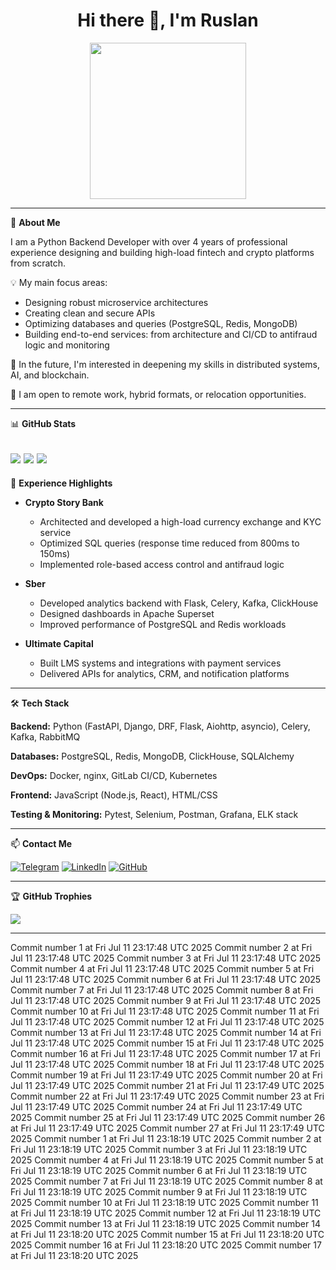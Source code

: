 <h1 align="center">Hi there 👋, I'm Ruslan</h1>

<div align="center">
  <img src="https://media.giphy.com/media/v1.Y2lkPTc5MGI3NjExZ2dlZ3d0aml5emI2YTl2aXR2c3Y2aWRnenJ5em9tZnM3aHk1YTd4byZlcD12MV9pbnRlcm5hbF9naWZfYnlfaWQmY3Q9Zw/CuuSHzuc0O166MRfjt/giphy.gif" width="250"/>
</div>

---

🎯 **About Me**

I am a Python Backend Developer with over 4 years of professional experience designing and building high-load fintech and crypto platforms from scratch.

💡 My main focus areas:
- Designing robust microservice architectures
- Creating clean and secure APIs
- Optimizing databases and queries (PostgreSQL, Redis, MongoDB)
- Building end-to-end services: from architecture and CI/CD to antifraud logic and monitoring

🌱 In the future, I'm interested in deepening my skills in distributed systems, AI, and blockchain.

🔗 I am open to remote work, hybrid formats, or relocation opportunities.

---

📊 **GitHub Stats**

![](https://github-readme-stats.vercel.app/api?username=Escape198&theme=blueberry&hide_border=false&include_all_commits=true&count_private=true)
![](https://github-readme-streak-stats.herokuapp.com/?user=Escape198&theme=blueberry&hide_border=false)
![](https://github-readme-stats.vercel.app/api/top-langs/?username=Escape198&theme=blueberry&hide_border=false&layout=compact&cache_seconds=1)
---

💼 **Experience Highlights**

- **Crypto Story Bank**
  - Architected and developed a high-load currency exchange and KYC service
  - Optimized SQL queries (response time reduced from 800ms to 150ms)
  - Implemented role-based access control and antifraud logic

- **Sber**
  - Developed analytics backend with Flask, Celery, Kafka, ClickHouse
  - Designed dashboards in Apache Superset
  - Improved performance of PostgreSQL and Redis workloads

- **Ultimate Capital**
  - Built LMS systems and integrations with payment services
  - Delivered APIs for analytics, CRM, and notification platforms

---

🛠 **Tech Stack**

**Backend:**
Python (FastAPI, Django, DRF, Flask, Aiohttp, asyncio), Celery, Kafka, RabbitMQ

**Databases:**
PostgreSQL, Redis, MongoDB, ClickHouse, SQLAlchemy

**DevOps:**
Docker, nginx, GitLab CI/CD, Kubernetes

**Frontend:**
JavaScript (Node.js, React), HTML/CSS

**Testing & Monitoring:**
Pytest, Selenium, Postman, Grafana, ELK stack

---

📫 **Contact Me**

[![Telegram](https://img.shields.io/badge/Telegram-2CA5E0?style=for-the-badge&logo=telegram&logoColor=white)](https://t.me/LJuice)
[![LinkedIn](https://img.shields.io/badge/LinkedIn-0077B5?style=for-the-badge&logo=linkedin&logoColor=white)](https://www.linkedin.com/in/ruslan-kirzhanov-915839221/)
[![GitHub](https://img.shields.io/badge/GitHub-181717?style=for-the-badge&logo=github&logoColor=white)](https://github.com/escape198)

---

🏆 **GitHub Trophies**

![](https://github-profile-trophy.vercel.app/?username=Escape198&theme=radical&no-frame=false&no-bg=true&margin-w=4)

---
Commit number 1 at Fri Jul 11 23:17:48 UTC 2025
Commit number 2 at Fri Jul 11 23:17:48 UTC 2025
Commit number 3 at Fri Jul 11 23:17:48 UTC 2025
Commit number 4 at Fri Jul 11 23:17:48 UTC 2025
Commit number 5 at Fri Jul 11 23:17:48 UTC 2025
Commit number 6 at Fri Jul 11 23:17:48 UTC 2025
Commit number 7 at Fri Jul 11 23:17:48 UTC 2025
Commit number 8 at Fri Jul 11 23:17:48 UTC 2025
Commit number 9 at Fri Jul 11 23:17:48 UTC 2025
Commit number 10 at Fri Jul 11 23:17:48 UTC 2025
Commit number 11 at Fri Jul 11 23:17:48 UTC 2025
Commit number 12 at Fri Jul 11 23:17:48 UTC 2025
Commit number 13 at Fri Jul 11 23:17:48 UTC 2025
Commit number 14 at Fri Jul 11 23:17:48 UTC 2025
Commit number 15 at Fri Jul 11 23:17:48 UTC 2025
Commit number 16 at Fri Jul 11 23:17:48 UTC 2025
Commit number 17 at Fri Jul 11 23:17:48 UTC 2025
Commit number 18 at Fri Jul 11 23:17:48 UTC 2025
Commit number 19 at Fri Jul 11 23:17:49 UTC 2025
Commit number 20 at Fri Jul 11 23:17:49 UTC 2025
Commit number 21 at Fri Jul 11 23:17:49 UTC 2025
Commit number 22 at Fri Jul 11 23:17:49 UTC 2025
Commit number 23 at Fri Jul 11 23:17:49 UTC 2025
Commit number 24 at Fri Jul 11 23:17:49 UTC 2025
Commit number 25 at Fri Jul 11 23:17:49 UTC 2025
Commit number 26 at Fri Jul 11 23:17:49 UTC 2025
Commit number 27 at Fri Jul 11 23:17:49 UTC 2025
Commit number 1 at Fri Jul 11 23:18:19 UTC 2025
Commit number 2 at Fri Jul 11 23:18:19 UTC 2025
Commit number 3 at Fri Jul 11 23:18:19 UTC 2025
Commit number 4 at Fri Jul 11 23:18:19 UTC 2025
Commit number 5 at Fri Jul 11 23:18:19 UTC 2025
Commit number 6 at Fri Jul 11 23:18:19 UTC 2025
Commit number 7 at Fri Jul 11 23:18:19 UTC 2025
Commit number 8 at Fri Jul 11 23:18:19 UTC 2025
Commit number 9 at Fri Jul 11 23:18:19 UTC 2025
Commit number 10 at Fri Jul 11 23:18:19 UTC 2025
Commit number 11 at Fri Jul 11 23:18:19 UTC 2025
Commit number 12 at Fri Jul 11 23:18:19 UTC 2025
Commit number 13 at Fri Jul 11 23:18:19 UTC 2025
Commit number 14 at Fri Jul 11 23:18:20 UTC 2025
Commit number 15 at Fri Jul 11 23:18:20 UTC 2025
Commit number 16 at Fri Jul 11 23:18:20 UTC 2025
Commit number 17 at Fri Jul 11 23:18:20 UTC 2025
